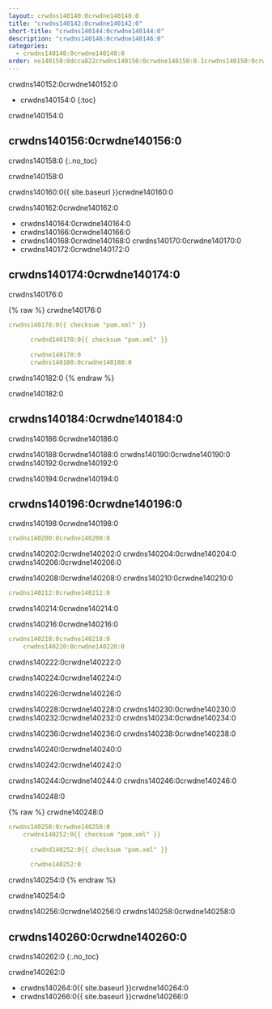 ```yaml
---
layout: crwdns140140:0crwdne140140:0
title: "crwdns140142:0crwdne140142:0"
short-title: "crwdns140144:0crwdne140144:0"
description: "crwdns140146:0crwdne140146:0"
categories:
  - crwdns140148:0crwdne140148:0
order: ne140150:0dcca822crwdns140150:0crwdne140150:0.1crwdns140150:0crwdne140150:0138731crwdns140150:0crwdne140150:0
---
```

crwdns140152:0crwdne140152:0

- crwdns140154:0
{:toc}

crwdne140154:0

## crwdns140156:0crwdne140156:0

crwdns140158:0
{:.no_toc}

crwdne140158:0

crwdns140160:0{{ site.baseurl }}crwdne140160:0

crwdns140162:0crwdne140162:0

- crwdns140164:0crwdne140164:0
- crwdns140166:0crwdne140166:0 
- crwdns140168:0crwdne140168:0 crwdns140170:0crwdne140170:0 
- crwdns140172:0crwdne140172:0

## crwdns140174:0crwdne140174:0

crwdns140176:0

{% raw %}
crwdne140176:0

```yaml
crwdns140178:0{{ checksum "pom.xml" }}
      
      crwdnd140178:0{{ checksum "pom.xml" }}
      
      crwdne140178:0 
      crwdns140180:0crwdne140180:0    
```

crwdns140182:0
{% endraw %}

crwdne140182:0

## crwdns140184:0crwdne140184:0

crwdns140186:0crwdne140186:0

crwdns140188:0crwdne140188:0 crwdns140190:0crwdne140190:0 crwdns140192:0crwdne140192:0

crwdns140194:0crwdne140194:0

## crwdns140196:0crwdne140196:0

crwdns140198:0crwdne140198:0

```yaml
crwdns140200:0crwdne140200:0
```

crwdns140202:0crwdne140202:0 crwdns140204:0crwdne140204:0 crwdns140206:0crwdne140206:0

crwdns140208:0crwdne140208:0 crwdns140210:0crwdne140210:0

```yaml
crwdns140212:0crwdne140212:0
```

crwdns140214:0crwdne140214:0

crwdns140216:0crwdne140216:0

```yaml
crwdns140218:0crwdne140218:0
    crwdns140220:0crwdne140220:0
```

crwdns140222:0crwdne140222:0

crwdns140224:0crwdne140224:0

crwdns140226:0crwdne140226:0

crwdns140228:0crwdne140228:0 crwdns140230:0crwdne140230:0 crwdns140232:0crwdne140232:0 crwdns140234:0crwdne140234:0

<div class="alert alert-info" role="alert">
  crwdns140236:0crwdne140236:0 crwdns140238:0crwdne140238:0
</div>

crwdns140240:0crwdne140240:0

crwdns140242:0crwdne140242:0

crwdns140244:0crwdne140244:0 crwdns140246:0crwdne140246:0

crwdns140248:0

{% raw %}
crwdne140248:0

```yaml
crwdns140250:0crwdne140250:0
    crwdns140252:0{{ checksum "pom.xml" }}
      
      crwdnd140252:0{{ checksum "pom.xml" }}
      
      crwdne140252:0
```

crwdns140254:0
{% endraw %}

crwdne140254:0

crwdns140256:0crwdne140256:0 crwdns140258:0crwdne140258:0

## crwdns140260:0crwdne140260:0

crwdns140262:0
{:.no_toc}

crwdne140262:0

- crwdns140264:0{{ site.baseurl }}crwdne140264:0
- crwdns140266:0{{ site.baseurl }}crwdne140266:0